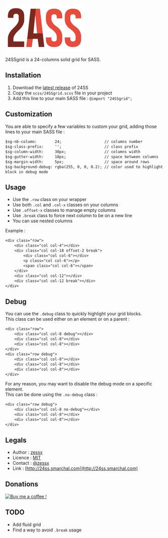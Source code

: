 ![24SSgrid](24SSgrid.png)

24SSgrid is a 24-columns solid grid for SASS.

Installation
------------
1. Download the [latest release](https://github.com/zessx/24SSgrid/releases) of 24SS
2. Copy the `scss/24SSgrid.scss` file in your project
3. Add this line to your main SASS file : `@import "24SSgrid";`

Customization
-------------
You are able to specify a few variables to custom your grid, adding those lines to your main SASS file :

    $sg-nb-column:        24;                   // columns number
    $sg-class-prefix:     '';                   // class prefix
    $sg-column-width:     30px;                 // columns width
    $sg-gutter-width:     10px;                 // space between columns
    $sg-margin-width:     5px;                  // space around rows
    $sg-background-debug: rgba(255, 0, 0, 0.2); // color used to highlight block in debug mode

Usage
-----
- Use the `.row` class on your wrapper
- Use both `.col` and `.col-x` classes on your columns
- Use `.offset-x` classes to manage empty columns
- Use `.break` class to force next column to be on a new line
- You can use nested columns

Example :

    <div class="row">
        <div class="col col-4"></div>
        <div class="col col-18 offset-2 break">
            <div class="col col-6"></div>
            <p class="col col-6"></p>
            <span class="col col-6"></span>
        </div>
        <div class="col col-12"></div>
        <div class="col col-12 break"></div>
    </div>

Debug
-----
You can use the `.debug` class to quickly highlight your grid blocks.   
This class can be used either on an element or on a parent :

    <div class="row">
        <div class="col col-8 debug"></div>
        <div class="col col-8"></div>
        <div class="col col-8"></div>
    </div>
    <div class="row debug">
        <div class="col col-8"></div>
        <div class="col col-8"></div>
        <div class="col col-8"></div>
    </div>

For any reason, you may want to disable the debug mode on a specific element.  
This can be done using the `.no-debug` class :

    <div class="row debug">
        <div class="col col-8 no-debug"></div>
        <div class="col col-8"></div>
        <div class="col col-8"></div>
    </div>

Legals
------
- Author : [zessx](https://github.com/zessx)
- Licence : [MIT](http://opensource.org/licenses/MIT) 
- Contact : [@zessx](https://twitter.com/zessx)
- Link  : [http://24ss.smarchal.com](http://24ss.smarchal.com)

Donations
---------

[![Buy me a coffee !](http://doc.smarchal.com/bmac)](https://www.paypal.com/cgi-bin/webscr?cmd=_donations&business=KTYWBM9HJMMSE&lc=FR&item_name=Buy%20a%20coffee%20to%20zessx%20%28Samuel%20Marchal%29&currency_code=EUR&bn=PP%2dDonationsBF%3abmac%3aNonHosted)
				
TODO
----
- Add fluid grid
- Find a way to avoid `.break` usage
